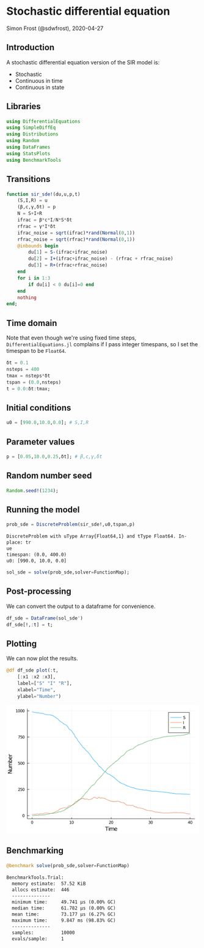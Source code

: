 # Stochastic differential equation
Simon Frost (@sdwfrost), 2020-04-27

## Introduction

A stochastic differential equation version of the SIR model is:

- Stochastic
- Continuous in time
- Continuous in state

## Libraries

```julia
using DifferentialEquations
using SimpleDiffEq
using Distributions
using Random
using DataFrames
using StatsPlots
using BenchmarkTools
```




## Transitions

```julia
function sir_sde!(du,u,p,t)
    (S,I,R) = u
    (β,c,γ,δt) = p
    N = S+I+R
    ifrac = β*c*I/N*S*δt
    rfrac = γ*I*δt
    ifrac_noise = sqrt(ifrac)*rand(Normal(0,1))
    rfrac_noise = sqrt(rfrac)*rand(Normal(0,1))
    @inbounds begin
        du[1] = S-(ifrac+ifrac_noise)
        du[2] = I+(ifrac+ifrac_noise) - (rfrac + rfrac_noise)
        du[3] = R+(rfrac+rfrac_noise)
    end
    for i in 1:3
        if du[i] < 0 du[i]=0 end
    end
    nothing
end;
```




## Time domain

Note that even though we're using fixed time steps, `DifferentialEquations.jl` complains if I pass integer timespans, so I set the timespan to be `Float64`.

```julia
δt = 0.1
nsteps = 400
tmax = nsteps*δt
tspan = (0.0,nsteps)
t = 0.0:δt:tmax;
```




## Initial conditions

```julia
u0 = [990.0,10.0,0.0]; # S,I,R
```




## Parameter values

```julia
p = [0.05,10.0,0.25,δt]; # β,c,γ,δt
```




## Random number seed

```julia
Random.seed!(1234);
```




## Running the model

```julia
prob_sde = DiscreteProblem(sir_sde!,u0,tspan,p)
```

```
DiscreteProblem with uType Array{Float64,1} and tType Float64. In-place: tr
ue
timespan: (0.0, 400.0)
u0: [990.0, 10.0, 0.0]
```



```julia
sol_sde = solve(prob_sde,solver=FunctionMap);
```




## Post-processing

We can convert the output to a dataframe for convenience.

```julia
df_sde = DataFrame(sol_sde')
df_sde[!,:t] = t;
```




## Plotting

We can now plot the results.

```julia
@df df_sde plot(:t,
    [:x1 :x2 :x3],
    label=["S" "I" "R"],
    xlabel="Time",
    ylabel="Number")
```

![](figures/sde_10_1.png)



## Benchmarking

```julia
@benchmark solve(prob_sde,solver=FunctionMap)
```

```
BenchmarkTools.Trial: 
  memory estimate:  57.52 KiB
  allocs estimate:  446
  --------------
  minimum time:     49.741 μs (0.00% GC)
  median time:      61.782 μs (0.00% GC)
  mean time:        73.177 μs (6.27% GC)
  maximum time:     9.847 ms (98.83% GC)
  --------------
  samples:          10000
  evals/sample:     1
```


